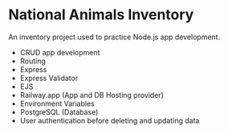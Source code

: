 # National Animals Inventory

An inventory project used to practice Node.js app development.

- CRUD app development
- Routing
- Express
- Express Validator
- EJS
- Railway.app (App and DB Hosting provider)
- Environment Variables
- PostgreSQL (Database)
- User authentication before deleting and updating data
